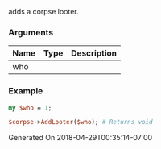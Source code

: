 adds a corpse looter.
### Arguments
**Name**|**Type**|**Description**
:---|:---|:---
who||

### Example

```perl
my $who = 1;

$corpse->AddLooter($who); # Returns void
```


Generated On 2018-04-29T00:35:14-07:00